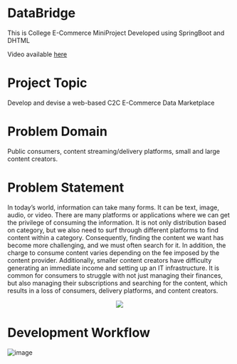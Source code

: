 # DataBridge
This is College E-Commerce MiniProject Developed using SpringBoot and DHTML

Video available [here](https://drive.google.com/file/d/1xD1uSdcyn1nZax0yI0niFawMHSiKXfSB/view)

# Project Topic
Develop and devise a web-based C2C E-Commerce Data Marketplace
# Problem Domain
Public consumers, content streaming/delivery platforms, small and large content creators.
# Problem Statement
In today’s world, information can take many forms. It can be text, image, audio, or video. There are many platforms or applications where we can get the privilege of consuming the information. It is not only distribution based on category, but we also need to surf through different platforms to find content within a category. Consequently, finding the content we want has become more challenging, and we must often search for it. In addition, the charge to consume content varies depending on the fee imposed by the content provider. Additionally, smaller content creators have difficulty generating an immediate income and setting up an IT infrastructure. It is common for consumers to struggle with not just managing their finances, but also managing their subscriptions and searching for the content, which results in a loss of consumers, delivery platforms, and content creators.

<p align="center">
  <img src="https://user-images.githubusercontent.com/44437936/152978478-3444294e-f218-4aed-bf0f-d9e5c1e028b7.png" />
</p>

# Development Workflow
![image](https://user-images.githubusercontent.com/44437936/152978743-8f188ec9-ed8e-4182-9a68-5666723addc8.png)
